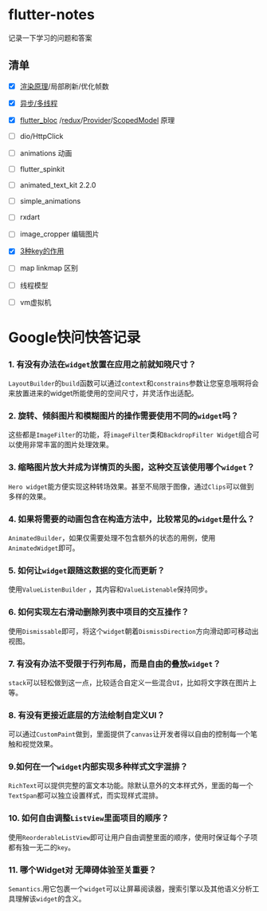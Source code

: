 # flutter-notes
记录一下学习的问题和答案


## 清单
 
- [x] [渲染原理](https://juejin.im/post/6865554947941859335)/局部刷新/优化帧数
- [x] [异步/多线程](https://juejin.im/post/5f1fe4906fb9a07e6d70d8a0)
- [x] [flutter_bloc](https://juejin.im/post/6862932168729952264) /[redux](https://juejin.im/post/6860747643493515278)/[Provider](https://juejin.im/post/6862150535043252237)/[ScopedModel](https://juejin.im/post/6860001014289416205) 原理
 - [ ] dio/HttpClick
- [ ] animations 动画
- [ ] flutter_spinkit
- [ ] animated_text_kit 2.2.0
- [ ] simple_animations
- [ ] rxdart
- [ ] image_cropper 编辑图片
- [x] [3种key的作用 ](https://juejin.im/post/6863300824660082701)
- [ ] map linkmap 区别
- [ ] 线程模型
- [ ] vm虚拟机


# Google快问快答记录

### 1. 有没有办法在`widget`放置在应用之前就知晓尺寸？
`LayoutBuilder`的`build`函数可以通过`context`和`constrains`参数让您窒息哦啊将会来放置进来的widget所能使用的空间尺寸，并灵活作出适配。

### 2. 旋转、倾斜图片和模糊图片的操作需要使用不同的`widget`吗？
这些都是`ImageFilter`的功能，将`imageFilter`类和`BackdropFilter Widget`组合可以使用非常丰富的图片处理效果。

### 3. 缩略图片放大并成为详情页的头图，这种交互该使用哪个`widget`？

`Hero widget`能方便实现这种转场效果。甚至不局限于图像，通过`Clips`可以做到多样的效果。

### 4. 如果将需要的动画包含在构造方法中，比较常见的`widget`是什么？

`AnimatedBuilder`，如果仅需要处理不包含额外的状态的用例，使用`AnimatedWidget`即可。

### 5. 如何让`widget`跟随这数据的变化而更新？

使用`ValueListenBuilder` ，其内容和`ValueListenable`保持同步。

### 6. 如何实现左右滑动删除列表中项目的交互操作？

使用`Dismissable`即可，将这个`widget`朝着`DismissDirection`方向滑动即可移动出视图。

### 7. 有没有办法不受限于行列布局，而是自由的叠放`widget`？

`stack`可以轻松做到这一点，比较适合自定义一些混合`UI`，比如将文字跌在图片上等。

### 8. 有没有更接近底层的方法绘制自定义UI？

可以通过`CustomPaint`做到，里面提供了`canvas`让开发者得以自由的控制每一个笔触和视觉效果。

### 9.如何在一个`widget`内部实现多种样式文字混排？

`RichText`可以提供完整的富文本功能。除默认意外的文本样式外，里面的每一个`TextSpan`都可以独立设置样式，而实现样式混排。

### 10. 如何自由调整`ListView`里面项目的顺序？

使用`ReorderableListView`即可让用户自由调整里面的顺序，使用时保证每个子项都有独一无二的`key`。

### 11. 哪个Widget对 无障碍体验至关重要？

`Semantics`.用它包裹一个`widget`可以让屏幕阅读器，搜索引擎以及其他语义分析工具理解该`widget`的含义。

